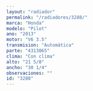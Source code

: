 ```yaml
---
layout: "radiador"
permalink: "/radiadores/3288/"
marca: "Honda"
modelo: "Pilot"
ano: "2013"
motor: "V6 3.5"
transmision: "Automática"
parte: "4313065"
clima: "Con clima"
alto: "21 5/8"
ancho: "30 1/4"
observaciones: ""
id: "3288"
---
```


